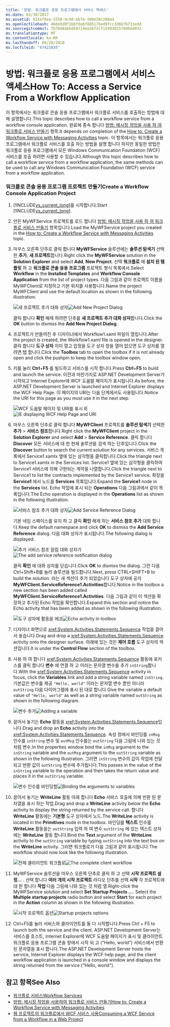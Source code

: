 ```yaml
---
title: '방법: 워크플로 응용 프로그램에서 서비스 액세스'
ms.date: 03/30/2017
ms.assetid: 925ef8ea-5550-4c9d-bb7b-209e20c280ad
ms.openlocfilehash: 460e5d0f1bbfdebf885176ed9fcc336b76731edd
ms.sourcegitcommit: fb78d8abbdb87144a3872cf154930157090dd933
ms.translationtype: MT
ms.contentlocale: ko-KR
ms.lasthandoff: 09/28/2018
ms.locfileid: "47421835"
---
```

# <a name="how-to-access-a-service-from-a-workflow-application"></a><span data-ttu-id="7c14b-102">방법: 워크플로 응용 프로그램에서 서비스 액세스</span><span class="sxs-lookup"><span data-stu-id="7c14b-102">How To: Access a Service From a Workflow Application</span></span>
<span data-ttu-id="7c14b-103">이 항목에서는 워크플로 콘솔 응용 프로그램에서 워크플로 서비스를 호출하는 방법에 대해 설명합니다.</span><span class="sxs-lookup"><span data-stu-id="7c14b-103">This topic describes how to call a workflow service from a workflow console application.</span></span> <span data-ttu-id="7c14b-104">완료에 종속 합니다 [방법: 메시징 작업을 사용 하 여 워크플로 서비스 만들기](../../../../docs/framework/wcf/feature-details/how-to-create-a-workflow-service-with-messaging-activities.md) 항목.</span><span class="sxs-lookup"><span data-stu-id="7c14b-104">It depends on completion of the [How to: Create a Workflow Service with Messaging Activities](../../../../docs/framework/wcf/feature-details/how-to-create-a-workflow-service-with-messaging-activities.md) topic.</span></span> <span data-ttu-id="7c14b-105">이 항목에서는 워크플로 응용 프로그램에서 워크플로 서비스를 호출 하는 방법을 설명 합니다 하지만 동일한 방법은 워크플로 응용 프로그램에서 모든 Windows Communication Foundation (WCF) 서비스를 호출 하려면 사용할 수 있습니다.</span><span class="sxs-lookup"><span data-stu-id="7c14b-105">Although this topic describes how to call a workflow service from a workflow application, the same methods can be used to call any Windows Communication Foundation (WCF) service from a workflow application.</span></span>

### <a name="create-a-workflow-console-application-project"></a><span data-ttu-id="7c14b-106">워크플로 콘솔 응용 프로그램 프로젝트 만들기</span><span class="sxs-lookup"><span data-stu-id="7c14b-106">Create a Workflow Console Application Project</span></span>

1.  <span data-ttu-id="7c14b-107">[!INCLUDE[vs_current_long](../../../../includes/vs-current-long-md.md)]를 시작합니다.</span><span class="sxs-lookup"><span data-stu-id="7c14b-107">Start [!INCLUDE[vs_current_long](../../../../includes/vs-current-long-md.md)].</span></span>

2.  <span data-ttu-id="7c14b-108">만든 MyWFService 프로젝트를 로드 합니다 [방법: 메시징 작업을 사용 하 여 워크플로 서비스 만들기](../../../../docs/framework/wcf/feature-details/how-to-create-a-workflow-service-with-messaging-activities.md) 항목입니다.</span><span class="sxs-lookup"><span data-stu-id="7c14b-108">Load the MyWFService project you created in the [How to: Create a Workflow Service with Messaging Activities](../../../../docs/framework/wcf/feature-details/how-to-create-a-workflow-service-with-messaging-activities.md) topic.</span></span>

3.  <span data-ttu-id="7c14b-109">마우스 오른쪽 단추로 클릭 합니다 **MyWFService** 솔루션에는 **솔루션 탐색기** 선택한 **추가**, **새 프로젝트**합니다.</span><span class="sxs-lookup"><span data-stu-id="7c14b-109">Right click the **MyWFService** solution in the **Solution Explorer** and select **Add**, **New Project**.</span></span> <span data-ttu-id="7c14b-110">선택 **워크플로** 에 **설치 된 템플릿** 하 고 **워크플로 콘솔 응용 프로그램** 프로젝트 형식 목록에서.</span><span class="sxs-lookup"><span data-stu-id="7c14b-110">Select **Workflow** in the **Installed Templates** and **Workflow Console Application** from the list of project types.</span></span> <span data-ttu-id="7c14b-111">다음 그림과 같이 프로젝트 이름을 MyWFClient로 지정하고 기본 위치를 사용합니다.</span><span class="sxs-lookup"><span data-stu-id="7c14b-111">Name the project MyWFClient and use the default location as shown in the following illustration.</span></span>

     <span data-ttu-id="7c14b-112">![새 프로젝트 추가 대화 상자](../../../../docs/framework/wcf/feature-details/media/addnewprojectdlg.JPG "AddNewProjectDlg")</span><span class="sxs-lookup"><span data-stu-id="7c14b-112">![Add New Project Dialog](../../../../docs/framework/wcf/feature-details/media/addnewprojectdlg.JPG "AddNewProjectDlg")</span></span>

     <span data-ttu-id="7c14b-113">클릭 합니다 **확인** 해제 하려면 단추를 **새 프로젝트 추가 대화 상자**합니다.</span><span class="sxs-lookup"><span data-stu-id="7c14b-113">Click the **OK** button to dismiss the **Add New Project Dialog**.</span></span>

4.  <span data-ttu-id="7c14b-114">프로젝트가 만들어진 후 디자이너에서 Workflow1.xaml 파일이 열립니다.</span><span class="sxs-lookup"><span data-stu-id="7c14b-114">After the project is created, the Workflow1.xaml file is opened in the designer.</span></span> <span data-ttu-id="7c14b-115">클릭 합니다 **도구 상자** 이미 열고 압정을 도구 상자 창을 열어 없으면 도구 상자를 열려면 탭 합니다.</span><span class="sxs-lookup"><span data-stu-id="7c14b-115">Click the **Toolbox** tab to open the toolbox if it is not already open and click the pushpin to keep the toolbox window open.</span></span>

5.  <span data-ttu-id="7c14b-116">키를 눌러 **Ctrl**+**F5** 를 빌드하고 서비스를 시작 합니다.</span><span class="sxs-lookup"><span data-stu-id="7c14b-116">Press **Ctrl**+**F5** to build and launch the service.</span></span> <span data-ttu-id="7c14b-117">이전과 마찬가지로 ASP.NET Development Server가 시작되고 Internet Explorer에 WCF 도움말 페이지가 표시됩니다.</span><span class="sxs-lookup"><span data-stu-id="7c14b-117">As before, the ASP.NET Development Server is launched and Internet Explorer displays the WCF Help Page.</span></span> <span data-ttu-id="7c14b-118">이 페이지의 URI는 다음 단계에서도 사용됩니다.</span><span class="sxs-lookup"><span data-stu-id="7c14b-118">Notice the URI for this page as you must use it in the next step.</span></span>

     <span data-ttu-id="7c14b-119">![WCF 도움말 페이지 및 URI를 표시 IE](../../../../docs/framework/wcf/feature-details/media/iewcfhelppagewuri.JPG "IEWCFHelpPageWURI")</span><span class="sxs-lookup"><span data-stu-id="7c14b-119">![IE displaying WCF Help Page and URI](../../../../docs/framework/wcf/feature-details/media/iewcfhelppagewuri.JPG "IEWCFHelpPageWURI")</span></span>

6.  <span data-ttu-id="7c14b-120">마우스 오른쪽 단추로 클릭 합니다 **MyWFClient** 프로젝트를 **솔루션 탐색기** 선택한 **추가** > **서비스 참조**합니다.</span><span class="sxs-lookup"><span data-stu-id="7c14b-120">Right click the **MyWFClient** project in the **Solution Explorer** and select **Add** > **Service Reference**.</span></span> <span data-ttu-id="7c14b-121">클릭 합니다 **Discover** 모든 서비스에 대 한 현재 솔루션을 검색 하는 단추입니다.</span><span class="sxs-lookup"><span data-stu-id="7c14b-121">Click the **Discover** button to search the current solution for any services.</span></span> <span data-ttu-id="7c14b-122">서비스 목록에서 Service1.xamlx 옆에 있는 삼각형을 클릭합니다.</span><span class="sxs-lookup"><span data-stu-id="7c14b-122">Click the triangle next to Service1.xamlx in the Services list.</span></span> <span data-ttu-id="7c14b-123">Service1 옆에 있는 삼각형을 클릭하여 Service1 서비스에 의해 구현되는 계약을 나열합니다.</span><span class="sxs-lookup"><span data-stu-id="7c14b-123">Click the triangle next to Service1 to list the contracts implemented by the Service1 service.</span></span> <span data-ttu-id="7c14b-124">확장을 **Service1** 에서 노드를 **Services** 목록입니다.</span><span class="sxs-lookup"><span data-stu-id="7c14b-124">Expand the **Service1** node in the **Services** list.</span></span> <span data-ttu-id="7c14b-125">Echo 작업에 표시 되는 **Operations** 다음 그림과에서 같이 목록입니다.</span><span class="sxs-lookup"><span data-stu-id="7c14b-125">The Echo operation is displayed in the **Operations** list as shown in the following illustration.</span></span>

     <span data-ttu-id="7c14b-126">![서비스 참조 추가 대화 상자](../../../../docs/framework/wcf/feature-details/media/addservicereference.JPG "AddServiceReference")</span><span class="sxs-lookup"><span data-stu-id="7c14b-126">![Add Service Reference Dialog](../../../../docs/framework/wcf/feature-details/media/addservicereference.JPG "AddServiceReference")</span></span>

     <span data-ttu-id="7c14b-127">기본 네임 스페이스를 유지 하 고 클릭 **확인** 해제 하는 **서비스 참조 추가** 대화 합니다.</span><span class="sxs-lookup"><span data-stu-id="7c14b-127">Keep the default namespace and click **OK** to dismiss the **Add Service Reference** dialog.</span></span> <span data-ttu-id="7c14b-128">다음 대화 상자가 표시됩니다.</span><span class="sxs-lookup"><span data-stu-id="7c14b-128">The following dialog is displayed.</span></span>

     <span data-ttu-id="7c14b-129">![추가 서비스 참조 알림 대화 상자가](../../../../docs/framework/wcf/feature-details/media/asrdlg.JPG "ASRDlg")</span><span class="sxs-lookup"><span data-stu-id="7c14b-129">![The add service reference notification dialog](../../../../docs/framework/wcf/feature-details/media/asrdlg.JPG "ASRDlg")</span></span>

     <span data-ttu-id="7c14b-130">클릭 **확인** 에 대화 상자를 닫습니다.</span><span class="sxs-lookup"><span data-stu-id="7c14b-130">Click **OK** to dismiss the dialog.</span></span> <span data-ttu-id="7c14b-131">그런 다음 Ctrl+Shift+B를 눌러 솔루션을 빌드합니다.</span><span class="sxs-lookup"><span data-stu-id="7c14b-131">Next, press CTRL+SHIFT+B to build the solution.</span></span> <span data-ttu-id="7c14b-132">라는 새 섹션이 추가 되었습니다 도구 상자에 공지 **MyWFClient.ServiceReference1.Activities**합니다.</span><span class="sxs-lookup"><span data-stu-id="7c14b-132">Notice in the toolbox a new section has been added called **MyWFClient.ServiceReference1.Activities**.</span></span> <span data-ttu-id="7c14b-133">다음 그림과 같이 이 섹션을 확장하고 추가된 Echo 작업을 확인합니다.</span><span class="sxs-lookup"><span data-stu-id="7c14b-133">Expand this section and notice the Echo activity that has been added as shown in the following illustration.</span></span>

     <span data-ttu-id="7c14b-134">![도구 상자에 활동을 에코](../../../../docs/framework/wcf/feature-details/media/echoactivity.JPG "EchoActivity")</span><span class="sxs-lookup"><span data-stu-id="7c14b-134">![Echo activity in toolbox](../../../../docs/framework/wcf/feature-details/media/echoactivity.JPG "EchoActivity")</span></span>

7.  <span data-ttu-id="7c14b-135">디자이너 화면으로 <xref:System.Activities.Statements.Sequence> 작업을 끌어서 놓습니다.</span><span class="sxs-lookup"><span data-stu-id="7c14b-135">Drag and drop a <xref:System.Activities.Statements.Sequence> activity onto the designer surface.</span></span> <span data-ttu-id="7c14b-136">아래에 있는 것은 **제어 흐름** 도구 상자의 섹션입니다.</span><span class="sxs-lookup"><span data-stu-id="7c14b-136">It is under the **Control Flow** section of the toolbox.</span></span>

8.  <span data-ttu-id="7c14b-137">사용 하 여 합니다 <xref:System.Activities.Statements.Sequence> 활동에 포커스를 클릭 합니다 **변수** 에 연결 하 고 이라는 문자열 변수를 추가 `inString`합니다.</span><span class="sxs-lookup"><span data-stu-id="7c14b-137">With the <xref:System.Activities.Statements.Sequence> activity in focus, click the **Variables** link and add a string variable named `inString`.</span></span> <span data-ttu-id="7c14b-138">기본값은 변수를 제공 `"Hello, world"` 이라는 문자열 변수 뿐만 아니라 `outString` 다음 다이어그램에 표시 된 대로 합니다.</span><span class="sxs-lookup"><span data-stu-id="7c14b-138">Give the variable a default value of `"Hello, world"` as well as a string variable named `outString` as shown in the following diagram.</span></span>

     <span data-ttu-id="7c14b-139">![변수 추가](../../../../docs/framework/wcf/feature-details/media/instringvar.JPG "inStringVar")</span><span class="sxs-lookup"><span data-stu-id="7c14b-139">![Adding a variable](../../../../docs/framework/wcf/feature-details/media/instringvar.JPG "inStringVar")</span></span>

9. <span data-ttu-id="7c14b-140">끌어서 놓기는 **Echo** 활동을 <xref:System.Activities.Statements.Sequence>입니다.</span><span class="sxs-lookup"><span data-stu-id="7c14b-140">Drag and drop an **Echo** activity into the <xref:System.Activities.Statements.Sequence>.</span></span> <span data-ttu-id="7c14b-141">속성 창에서 바인딩를 `inMsg` 인수를 `inString` 변수 및 `outMsg` 인수를는 `outString` 다음 그림에 나와 있는 것 처럼 변수.</span><span class="sxs-lookup"><span data-stu-id="7c14b-141">In the properties window bind the `inMsg` argument to the `inString` variable and the `outMsg` argument to the `outString` variable as shown in the following illustration.</span></span> <span data-ttu-id="7c14b-142">그러면 `inString` 변수의 값이 작업에 전달되고 반환 값이 `outString` 변수에 추가됩니다.</span><span class="sxs-lookup"><span data-stu-id="7c14b-142">This passes in the value of the `inString` variable to the operation and then takes the return value and places it in the `outString` variable.</span></span>

     <span data-ttu-id="7c14b-143">![변수 인수를 바인딩할](../../../../docs/framework/wcf/feature-details/media/argumentbind.JPG "ArgumentBind")</span><span class="sxs-lookup"><span data-stu-id="7c14b-143">![Binding the arguments to variables](../../../../docs/framework/wcf/feature-details/media/argumentbind.JPG "ArgumentBind")</span></span>

10. <span data-ttu-id="7c14b-144">끌어서 놓기는 **WriteLine** 활동 아래 합니다 **Echo** 서비스 호출에 의해 반환 된 문자열을 표시 하는 작업.</span><span class="sxs-lookup"><span data-stu-id="7c14b-144">Drag and drop a **WriteLine** activity below the **Echo** activity to display the string returned by the service call.</span></span> <span data-ttu-id="7c14b-145">합니다 **WriteLine** 활동에는 **기본형** 도구 상자에서 노드.</span><span class="sxs-lookup"><span data-stu-id="7c14b-145">The **WriteLine** activity is located in the **Primitives** node in the toolbox.</span></span> <span data-ttu-id="7c14b-146">바인딩를 **텍스트** 인수를 **WriteLine** 활동을는 `outString` 입력 하 여 변수 `outString` 에 있는 텍스트 상자에는 **WriteLine** 활동 합니다.</span><span class="sxs-lookup"><span data-stu-id="7c14b-146">Bind the **Text** argument of the **WriteLine** activity to the `outString` variable by typing `outString` into the text box on the **WriteLine** activity.</span></span> <span data-ttu-id="7c14b-147">그러면 워크플로가 다음 그림과 같이 표시됩니다.</span><span class="sxs-lookup"><span data-stu-id="7c14b-147">The workflow should now look like the following illustration.</span></span>

     <span data-ttu-id="7c14b-148">![전체 클라이언트 워크플로](../../../../docs/framework/wcf/feature-details/media/completeclientwf.JPG "CompleteClientWF")</span><span class="sxs-lookup"><span data-stu-id="7c14b-148">![The complete client workflow](../../../../docs/framework/wcf/feature-details/media/completeclientwf.JPG "CompleteClientWF")</span></span>

11. <span data-ttu-id="7c14b-149">MyWFService 솔루션을 마우스 오른쪽 단추로 클릭 하 고 선택 **시작 프로젝트 설정...** . 선택 합니다 **여러 개의 시작 프로젝트** 라디오 단추를 선택 **시작** 각 프로젝트에 대 한 합니다 **작업** 다음 그림에 나와 있는 것 처럼 열.</span><span class="sxs-lookup"><span data-stu-id="7c14b-149">Right-click the MyWFService solution and select **Set Startup Projects ...**. Select the **Multiple startup projects** radio button and select **Start** for each project in the **Action** column as shown in the following illustration.</span></span>

     <span data-ttu-id="7c14b-150">![시작 프로젝트 옵션](../../../../docs/framework/wcf/feature-details/media/startupprojects.JPG "StartupProjects")</span><span class="sxs-lookup"><span data-stu-id="7c14b-150">![Startup projects options](../../../../docs/framework/wcf/feature-details/media/startupprojects.JPG "StartupProjects")</span></span>

12. <span data-ttu-id="7c14b-151">Ctrl+F5를 눌러 서비스와 클라이언트를 둘 다 시작합니다.</span><span class="sxs-lookup"><span data-stu-id="7c14b-151">Press Ctrl + F5 to launch both the service and the client.</span></span> <span data-ttu-id="7c14b-152">ASP.NET Development Server는 서비스를 호스트, Internet Explorer에 WCF 도움말 페이지가 표시 및 클라이언트 워크플로 응용 프로그램 콘솔 창에서 시작 되 고 ("Hello, world") 서비스에서 반환 된 문자열을 표시 합니다.</span><span class="sxs-lookup"><span data-stu-id="7c14b-152">The ASP.NET Development Server hosts the service, Internet Explorer displays the WCF help page, and the client workflow application is launched in a console window and displays the string returned from the service ("Hello, world").</span></span>

## <a name="see-also"></a><span data-ttu-id="7c14b-153">참고 항목</span><span class="sxs-lookup"><span data-stu-id="7c14b-153">See Also</span></span>

- [<span data-ttu-id="7c14b-154">워크플로 서비스</span><span class="sxs-lookup"><span data-stu-id="7c14b-154">Workflow Services</span></span>](../../../../docs/framework/wcf/feature-details/workflow-services.md)
- [<span data-ttu-id="7c14b-155">방법: 메시징 작업을 사용하여 워크플로 서비스 만들기</span><span class="sxs-lookup"><span data-stu-id="7c14b-155">How to: Create a Workflow Service with Messaging Activities</span></span>](../../../../docs/framework/wcf/feature-details/how-to-create-a-workflow-service-with-messaging-activities.md)
- [<span data-ttu-id="7c14b-156">웹 프로젝트의 워크플로에서 WCF 서비스 사용</span><span class="sxs-lookup"><span data-stu-id="7c14b-156">Consuming a WCF Service from a Workflow in a Web Project</span></span>](https://go.microsoft.com/fwlink/?LinkId=207725)